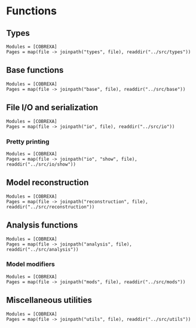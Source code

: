 # Functions

## Types

```@autodocs
Modules = [COBREXA]
Pages = map(file -> joinpath("types", file), readdir("../src/types"))
```

## Base functions

```@autodocs
Modules = [COBREXA]
Pages = map(file -> joinpath("base", file), readdir("../src/base"))
```

## File I/O and serialization

```@autodocs
Modules = [COBREXA]
Pages = map(file -> joinpath("io", file), readdir("../src/io"))
```

### Pretty printing

```@autodocs
Modules = [COBREXA]
Pages = map(file -> joinpath("io", "show", file), readdir("../src/io/show"))
```

## Model reconstruction

```@autodocs
Modules = [COBREXA]
Pages = map(file -> joinpath("reconstruction", file), readdir("../src/reconstruction"))
```

## Analysis functions

```@autodocs
Modules = [COBREXA]
Pages = map(file -> joinpath("analysis", file), readdir("../src/analysis"))
```

### Model modifiers

```@autodocs
Modules = [COBREXA]
Pages = map(file -> joinpath("mods", file), readdir("../src/mods"))
```

## Miscellaneous utilities

```@autodocs
Modules = [COBREXA]
Pages = map(file -> joinpath("utils", file), readdir("../src/utils"))
```
